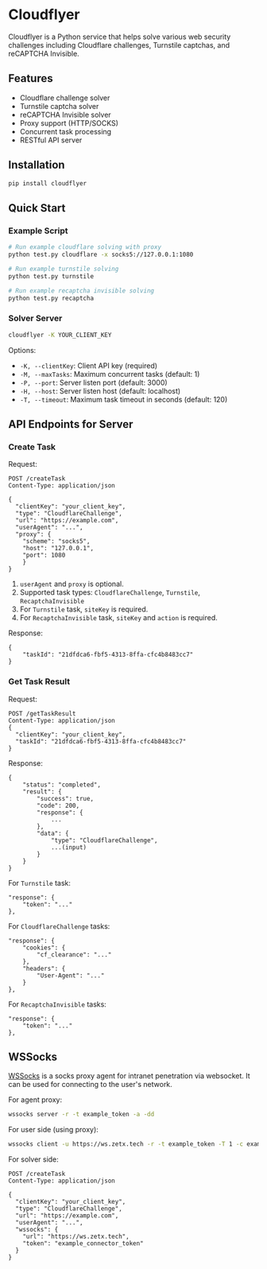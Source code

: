 # Cloudflyer

Cloudflyer is a Python service that helps solve various web security challenges including Cloudflare challenges, Turnstile captchas, and reCAPTCHA Invisible.

## Features

- Cloudflare challenge solver
- Turnstile captcha solver
- reCAPTCHA Invisible solver
- Proxy support (HTTP/SOCKS)
- Concurrent task processing
- RESTful API server

## Installation

```bash
pip install cloudflyer
```

## Quick Start

### Example Script

```bash
# Run example cloudflare solving with proxy
python test.py cloudflare -x socks5://127.0.0.1:1080

# Run example turnstile solving
python test.py turnstile

# Run example recaptcha invisible solving
python test.py recaptcha
```

### Solver Server

```bash
cloudflyer -K YOUR_CLIENT_KEY
```

Options:
- `-K, --clientKey`: Client API key (required)
- `-M, --maxTasks`: Maximum concurrent tasks (default: 1)
- `-P, --port`: Server listen port (default: 3000)
- `-H, --host`: Server listen host (default: localhost)
- `-T, --timeout`: Maximum task timeout in seconds (default: 120)

## API Endpoints for Server

### Create Task

Request:

```
POST /createTask
Content-Type: application/json

{
  "clientKey": "your_client_key",
  "type": "CloudflareChallenge",
  "url": "https://example.com",
  "userAgent": "...",
  "proxy": {
    "scheme": "socks5",
    "host": "127.0.0.1",
    "port": 1080
    }
}
```

1. `userAgent` and `proxy` is optional.
2. Supported task types: `CloudflareChallenge`, `Turnstile`, `RecaptchaInvisible`
3. For `Turnstile` task, `siteKey` is required.
4. For `RecaptchaInvisible` task, `siteKey` and `action` is required.

Response:

```
{
    "taskId": "21dfdca6-fbf5-4313-8ffa-cfc4b8483cc7"
}
```

### Get Task Result

Request:

```
POST /getTaskResult
Content-Type: application/json
{
  "clientKey": "your_client_key",
  "taskId": "21dfdca6-fbf5-4313-8ffa-cfc4b8483cc7"
}
```

Response:

```
{
    "status": "completed",
    "result": {
        "success": true,
        "code": 200,
        "response": {
            ...
        },
        "data": {
            "type": "CloudflareChallenge",
            ...(input)
        }
    }
}
```

For `Turnstile` task:

```
"response": {
    "token": "..."
},
```

For `CloudflareChallenge` tasks:

```
"response": {
    "cookies": {
        "cf_clearance": "..."
    },
    "headers": {
        "User-Agent": "..."
    }
},
```

For `RecaptchaInvisible` tasks:

```
"response": {
    "token": "..."
},
```

## WSSocks

[WSSocks](https://github.com/zetxtech/wssocks) is a socks proxy agent for intranet penetration via websocket. It can be used for connecting to the user's network.

For agent proxy:

```bash
wssocks server -r -t example_token -a -dd
```

For user side (using proxy):

```bash
wssocks client -u https://ws.zetx.tech -r -t example_token -T 1 -c example_connector_token -dd -E -x socks5://127.0.0.1:1080
```

For solver side:

```
POST /createTask
Content-Type: application/json

{
  "clientKey": "your_client_key",
  "type": "CloudflareChallenge",
  "url": "https://example.com",
  "userAgent": "...",
  "wssocks": {
    "url": "https://ws.zetx.tech",
    "token": "example_connector_token"
  }
}
```
